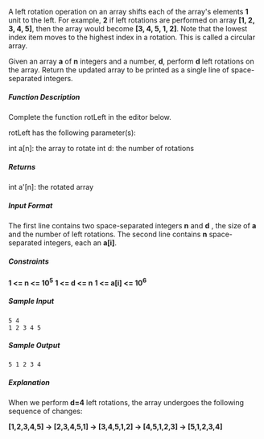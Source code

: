 A left rotation operation on an array shifts each of the array's elements **1** unit to the left. For example, **2** if left rotations are performed on array **[1, 2, 3, 4, 5]**, then the array would become **[3, 4, 5, 1, 2]**. Note that the lowest index item moves to the highest index in a rotation. This is called a circular array.

Given an array **a** of **n** integers and a number, **d**, perform **d** left rotations on the array. Return the updated array to be printed as a single line of space-separated integers.

##### Function Description

Complete the function rotLeft in the editor below.

rotLeft has the following parameter(s):

int a[n]: the array to rotate
int d: the number of rotations

##### Returns

int a'[n]: the rotated array

##### Input Format

The first line contains two space-separated integers **n** and **d** , the size of **a** and the number of left rotations.
The second line contains **n** space-separated integers, each an **a[i]**.

##### Constraints

**1 <= n <= 10<sup>5</sup>**
**1 <= d <= n**
**1 <= a[i] <= 10<sup>6</sup>**

##### Sample Input

```
5 4
1 2 3 4 5
```

##### Sample Output

```
5 1 2 3 4
```

##### Explanation

When we perform **d=4** left rotations, the array undergoes the following sequence of changes:

**[1,2,3,4,5] -> [2,3,4,5,1] -> [3,4,5,1,2] -> [4,5,1,2,3] -> [5,1,2,3,4]**
